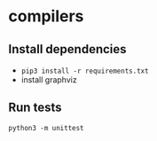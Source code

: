 # compilers
## Install dependencies
- ```pip3 install -r requirements.txt```
- install graphviz
## Run tests
```python3 -m unittest```
